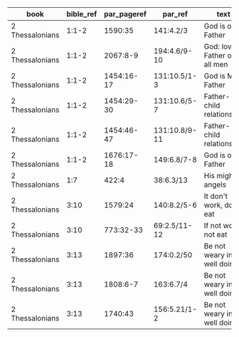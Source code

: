 <!--
https://urantia-book.org/urantiabook/bible_refs/2Thessalonians_1.html
bible_ref = Bible Chapter:Vers
par_pageref = UB 1st English Edition Page:Line
par_ref = UB Paper:Sec:Ppgh
type = See _readme
-->

| book            | bible_ref | par_pageref | par_ref       | text                          | type |
| --------------- | --------- | ----------- | ------------- | ----------------------------- | ---- |
| 2 Thessalonians | 1:1-2     | 1590:35     | 141:4.2/3     | God is our Father             | C    |
| 2 Thessalonians | 1:1-2     | 2067:8-9    | 194:4.6/9-10  | God: loving Father of all men | C    |
| 2 Thessalonians | 1:1-2     | 1454:16-17  | 131:10.5/1-3  | God is MY Father              | C    |
| 2 Thessalonians | 1:1-2     | 1454:29-30  | 131:10.6/5-7  | Father-child relationship     | C    |
| 2 Thessalonians | 1:1-2     | 1454:46-47  | 131:10.8/9-11 | Father-child relationship     | C    |
| 2 Thessalonians | 1:1-2     | 1676:17-18  | 149:6.8/7-8   | God is our Father             | C    |
| 2 Thessalonians | 1:7       | 422:4       | 38:6.3/13     | His mighty angels  | R    |
| 2 Thessalonians | 3:10      | 1579:24     | 140:8.2/5-6   | It don't work, don't eat      | C    |
| 2 Thessalonians | 3:10      | 773:32-33   | 69:2.5/11-12  | If not work, not eat          | R    |
| 2 Thessalonians | 3:13      | 1897:36     | 174:0.2/50    | Be not weary in well doing    | C    |
| 2 Thessalonians | 3:13      | 1808:6-7    | 163:6.7/4     | Be not weary in well doing    | C    |
| 2 Thessalonians | 3:13      | 1740:43     | 156:5.21/1-2  | Be not weary in well doing    | C    |
